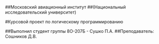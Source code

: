 ##Московский авиационный институт
##(Национальный исследовательский университет)

#Курсовой проект по логическому программированию

##Выполнил студент группы 8О-207Б - Сушко П.А.
##Преподаватель: Сошников Д.В.